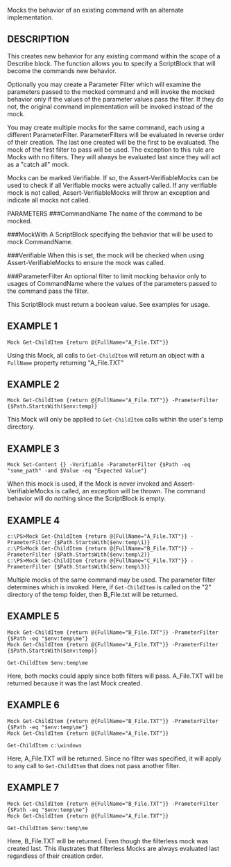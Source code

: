 Mocks the behavior of an existing command with an alternate 
implementation.

DESCRIPTION
--------------
This creates new behavior for any existing command within the scope of a 
Describe block. The function allows you to specify a ScriptBlock that will 
become the commands new behavior. 

Optionally you may create a Parameter Filter which will examine the 
parameters passed to the mocked command and will invoke the mocked 
behavior only if the values of the parameter values pass the filter. If 
they do not, the original command implementation will be invoked instead 
of the mock.

You may create multiple mocks for the same command, each using a different
ParameterFilter. ParameterFilters will be evaluated in reverse order of 
their creation. The last one created will be the first to be evaluated. 
The mock of the first filter to pass will be used. The exception to this 
rule are Mocks with no filters. They will always be evaluated last since 
they will act as a "catch all" mock.

Mocks can be marked Verifiable. If so, the Assert-VerifiableMocks can be 
used to check if all Verifiable mocks were actually called. If any 
verifiable mock is not called, Assert-VerifiableMocks will throw an 
exception and indicate all mocks not called.

PARAMETERS
###CommandName
The name of the command to be mocked.

###MockWith
A ScriptBlock specifying the behavior that will be used to mock CommandName.

###Verifiable
When this is set, the mock will be checked when using Assert-VerifiableMocks 
to ensure the mock was called.

###ParameterFilter
An optional filter to limit mocking behavior only to usages of 
CommandName where the values of the parameters passed to the command 
pass the filter.

This ScriptBlock must return a boolean value. See examples for usage.

EXAMPLE 1
-----------

    Mock Get-ChildItem {return @{FullName="A_File.TXT"}}

Using this Mock, all calls to `Get-ChildItem` will return an object with a 
`FullName` property returning "A_File.TXT"

EXAMPLE 2
-----------

    Mock Get-ChildItem {return @{FullName="A_File.TXT"}} -PrameterFilter {$Path.StartsWith($env:temp)}

This Mock will only be applied to `Get-ChildItem` calls within the user's temp directory.

EXAMPLE 3
----------

    Mock Set-Content {} -Verifiable -ParameterFilter {$Path -eq "some_path" -and $Value -eq "Expected Value"}

When this mock is used, if the Mock is never invoked and Assert-VerifiableMocks is called, an exception will be thrown. The command behavior will do nothing since the ScriptBlock is empty.

EXAMPLE 4
-----------
````
c:\PS>Mock Get-ChildItem {return @{FullName="A_File.TXT"}} -PrameterFilter {$Path.StartsWith($env:temp\1)}
c:\PS>Mock Get-ChildItem {return @{FullName="B_File.TXT"}} -PrameterFilter {$Path.StartsWith($env:temp\2)}
c:\PS>Mock Get-ChildItem {return @{FullName="C_File.TXT"}} -PrameterFilter {$Path.StartsWith($env:temp\3)}
````
Multiple mocks of the same command may be used. The parameter filter determines which is invoked. Here, if `Get-ChildItem` is called on the "2" directory of the temp folder, then B_File.txt will be returned.

EXAMPLE 5
-----------

    Mock Get-ChildItem {return @{FullName="B_File.TXT"}} -PrameterFilter {$Path -eq "$env:temp\me"}
    Mock Get-ChildItem {return @{FullName="A_File.TXT"}} -PrameterFilter {$Path.StartsWith($env:temp)}

    Get-ChildItem $env:temp\me

Here, both mocks could apply since both filters will pass. A_File.TXT will be returned because it was the last Mock created.

EXAMPLE 6
-----------
````
Mock Get-ChildItem {return @{FullName="B_File.TXT"}} -PrameterFilter {$Path -eq "$env:temp\me"}
Mock Get-ChildItem {return @{FullName="A_File.TXT"}}

Get-ChildItem c:\windows
````
Here, A_File.TXT will be returned. Since no filter was specified, it will apply to any call to `Get-ChildItem` that does not pass another filter.

EXAMPLE 7
-----------
````
Mock Get-ChildItem {return @{FullName="B_File.TXT"}} -PrameterFilter {$Path -eq "$env:temp\me"}
Mock Get-ChildItem {return @{FullName="A_File.TXT"}}

Get-ChildItem $env:temp\me
````
Here, B_File.TXT will be returned. Even though the filterless mock was created last. This illustrates that filterless Mocks are always evaluated last regardless of their creation order.
